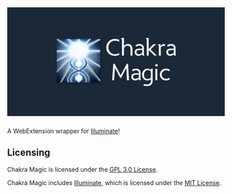 # ![Chakra Magic](/opengraph.png)

A WebExtension wrapper for [Illuminate](https://github.com/bongikairu/illuminate)!

## Licensing

Chakra Magic is licensed under the [GPL 3.0 License](/license).

Chakra Magic includes [Illuminate](https://github.com/bongikairu/illuminate), which is licensed under the [MIT License](https://github.com/bongikairu/illuminate/blob/master/LICENSE).

